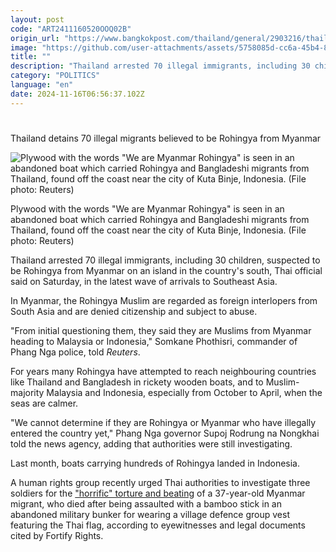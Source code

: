 ```yaml
---
layout: post
code: "ART2411160520OOQ02B"
origin_url: "https://www.bangkokpost.com/thailand/general/2903216/thailand-detains-70-illegal-migrants-believed-to-be-rohingya-from-myanmar"
image: "https://github.com/user-attachments/assets/5758085d-cc6a-45b4-8bfd-96456377d838"
title: ""
description: "Thailand arrested 70 illegal immigrants, including 30 children, suspected to be Rohingya from Myanmar on an island in the country"
category: "POLITICS"
language: "en"
date: 2024-11-16T06:56:37.102Z
---
```


# 

Thailand detains 70 illegal migrants believed to be Rohingya from Myanmar

![Plywood with the words "We are Myanmar Rohingya" is seen in an abandoned boat which carried Rohingya and Bangladeshi migrants from Thailand, found off the coast near the city of Kuta Binje, Indonesia. (File photo: Reuters)](https://github.com/user-attachments/assets/6cb9c5cc-e1df-42bb-aa55-b81642f359b4)

Plywood with the words "We are Myanmar Rohingya" is seen in an abandoned boat which carried Rohingya and Bangladeshi migrants from Thailand, found off the coast near the city of Kuta Binje, Indonesia. (File photo: Reuters)

Thailand arrested 70 illegal immigrants, including 30 children, suspected to be Rohingya from Myanmar on an island in the country's south, Thai official said on Saturday, in the latest wave of arrivals to Southeast Asia.

In Myanmar, the Rohingya Muslim are regarded as foreign interlopers from South Asia and are denied citizenship and subject to abuse.

"From initial questioning them, they said they are Muslims from Myanmar heading to Malaysia or Indonesia," Somkane Phothisri, commander of Phang Nga police, told _Reuters_.

For years many Rohingya have attempted to reach neighbouring countries like Thailand and Bangladesh in rickety wooden boats, and to Muslim-majority Malaysia and Indonesia, especially from October to April, when the seas are calmer.

"We cannot determine if they are Rohingya or Myanmar who have illegally entered the country yet," Phang Nga governor Supoj Rodrung na Nongkhai told the news agency, adding that authorities were still investigating.

Last month, boats carrying hundreds of Rohingya landed in Indonesia. 

A human rights group recently urged Thai authorities to investigate three soldiers for the ["horrific" torture and beating](https://www.bangkokpost.com/thailand/general/2902862/thai-soldiers-tortured-and-killed-myanmar-migrant-rights-group-says-) of a 37-year-old Myanmar migrant, who died after being assaulted with a bamboo stick in an abandoned military bunker for wearing a village defence group vest featuring the Thai flag, according to eyewitnesses and legal documents cited by Fortify Rights.